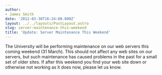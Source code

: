 ```yaml
---
author:
- James Smith
date: '2012-03-30T16:24:00.000Z'
layout: ../../layouts/PostLayout.astro
slug: server-maintenance-this-weekend
title: 'Update: Server Maintenance This Weekend'
---
```


The University will be performing maintenance on our web servers this coming weekend (31 March). This should not affect any web sites on our servers, but such maintenance has caused problems in the past for a small set of older sites. If after this weekend you find your web site down or otherwise not working as it does now, please let us know.